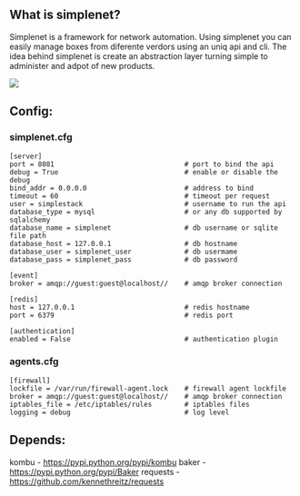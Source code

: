 ## What is simplenet?
Simplenet is a framework for network automation. Using simplenet you can easily manage boxes from diferente verdors using an uniq api and cli. The idea behind simplenet is create an abstraction layer turning simple to administer and adpot of new products.

<img src="https://raw.github.com/locaweb/simplenet/master/simplenet.png">

## Config:
### simplenet.cfg

	[server]
	port = 8081                                # port to bind the api
	debug = True                               # enable or disable the debug
	bind_addr = 0.0.0.0                        # address to bind
	timeout = 60                               # timeout per request
	user = simplestack                         # username to run the api
	database_type = mysql                      # or any db supported by sqlalchemy
	database_name = simplenet                  # db username or sqlite file path
	database_host = 127.0.0.1                  # db hostname
	database_user = simplenet_user             # db usermame
	database_pass = simplenet_pass             # db password

	[event]
	broker = amqp://guest:guest@localhost//    # amqp broker connection

	[redis]
	host = 127.0.0.1                           # redis hostname 
	port = 6379                                # redis port

	[authentication]
	enabled = False                            # authentication plugin

### agents.cfg

	[firewall]
	lockfile = /var/run/firewall-agent.lock    # firewall agent lockfile
	broker = amqp://guest:guest@localhost//    # amqp broker connection
	iptables_file = /etc/iptables/rules        # iptables files
	logging = debug                            # log level

## Depends:

kombu    - https://pypi.python.org/pypi/kombu
baker    - https://pypi.python.org/pypi/Baker
requests - https://github.com/kennethreitz/requests